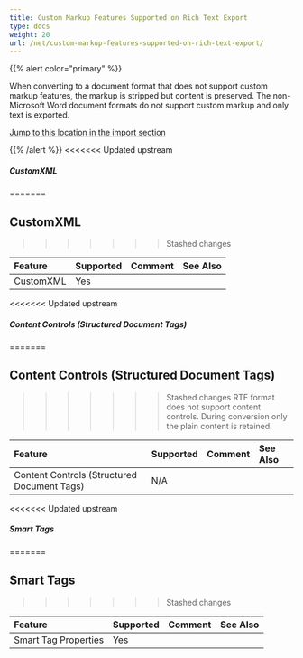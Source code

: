 ```yaml
---
title: Custom Markup Features Supported on Rich Text Export
type: docs
weight: 20
url: /net/custom-markup-features-supported-on-rich-text-export/
---
```


{{% alert color="primary" %}} 

When converting to a document format that does not support custom markup features, the markup is stripped but content is preserved. The non-Microsoft Word document formats do not support custom markup and only text is exported.

[Jump to this location in the import section](/words/net/custom-markup-features-supported-on-rich-text-import/)

{{% /alert %}} 
<<<<<<< Updated upstream

##### **CustomXML**
=======
## **CustomXML**
>>>>>>> Stashed changes

|**Feature**|**Supported**|**Comment**|**See Also**|
| :- | :- | :- | :- |
|CustomXML |Yes | | |
<<<<<<< Updated upstream

##### **Content Controls (Structured Document Tags)**

=======
## **Content Controls (Structured Document Tags)**
>>>>>>> Stashed changes
RTF format does not support content controls. During conversion only the plain content is retained.

|**Feature**|**Supported**|**Comment**|**See Also**|
| :- | :- | :- | :- |
|Content Controls (Structured Document Tags) |N/A | | |
<<<<<<< Updated upstream

##### **Smart Tags**
=======
## **Smart Tags**
>>>>>>> Stashed changes

|**Feature**|**Supported**|**Comment**|**See Also**|
| :- | :- | :- | :- |
|Smart Tag Properties |Yes | | |

